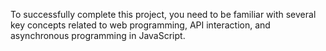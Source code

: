 To successfully complete this project, you need to be familiar with several key concepts related to web programming, API interaction, and asynchronous programming in JavaScript. 
